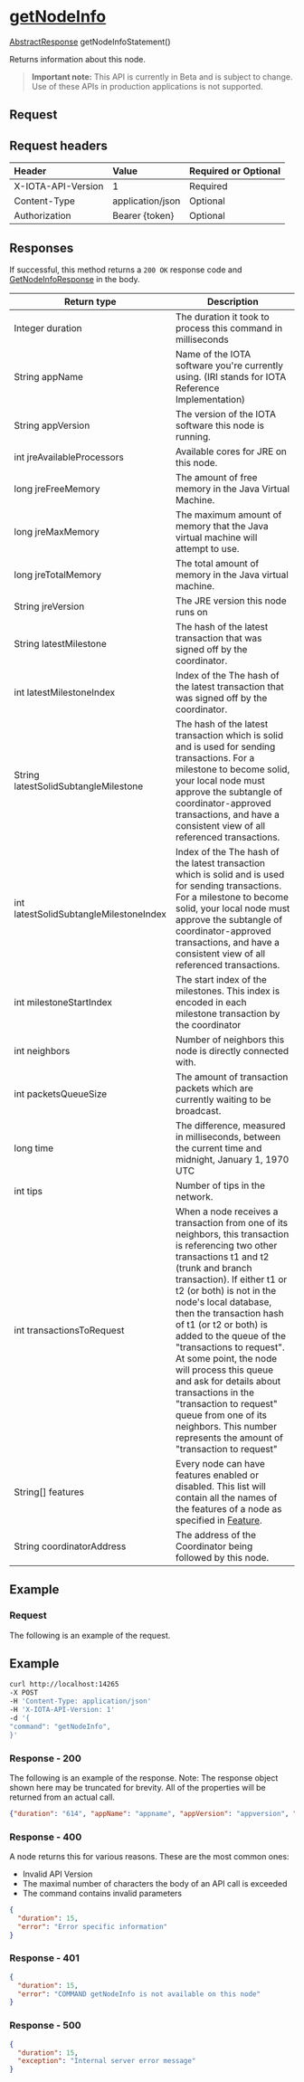
# [getNodeInfo](https://github.com/iotaledger/iri/blob/master/src/main/java/com/iota/iri/service/API.java#L965)
 [AbstractResponse](https://github.com/iotaledger/iri/blob/master/src/main/java/com/iota/iri/service/dto/AbstractResponse.java) getNodeInfoStatement()

Returns information about this node.

> **Important note:** This API is currently in Beta and is subject to change. Use of these APIs in production applications is not supported.

## Request

## Request headers

| Header       | Value | Required or Optional |
|:---------------|:--------|:--------|
| X-IOTA-API-Version | 1 | Required |
| Content-Type | application/json | Optional |
| Authorization  | Bearer {token} | Optional  |

## Responses

If successful, this method returns a `200 OK` response code and [GetNodeInfoResponse](https://github.com/iotaledger/iri/blob/master/src/main/java/com/iota/iri/service/dto/GetNodeInfoResponse.java) in the body.

| Return type | Description |
|--|--|
| Integer duration | The duration it took to process this command in milliseconds |
| String appName | Name of the IOTA software you're currently using. (IRI stands for IOTA Reference Implementation) |
| String appVersion | The version of the IOTA software this node is running. |
| int jreAvailableProcessors | Available cores for JRE on this node. |
| long jreFreeMemory | The amount of free memory in the Java Virtual Machine. |
| long jreMaxMemory | The maximum amount of memory that the Java virtual machine will attempt to use. |
| long jreTotalMemory | The total amount of memory in the Java virtual machine. |
| String jreVersion | The JRE version this node runs on |
| String latestMilestone | The hash of the latest transaction that was signed off by the coordinator. |
| int latestMilestoneIndex | Index of the The hash of the latest transaction that was signed off by the coordinator. |
| String latestSolidSubtangleMilestone | The hash of the latest transaction which is solid and is used for sending transactions.  For a milestone to become solid, your local node must approve the subtangle of coordinator-approved transactions,   and have a consistent view of all referenced transactions. |
| int latestSolidSubtangleMilestoneIndex | Index of the The hash of the latest transaction which is solid and is used for sending transactions.  For a milestone to become solid, your local node must approve the subtangle of coordinator-approved transactions,   and have a consistent view of all referenced transactions. |
| int milestoneStartIndex | The start index of the milestones.  This index is encoded in each milestone transaction by the coordinator |
| int neighbors | Number of neighbors this node is directly connected with. |
| int packetsQueueSize | The amount of transaction packets which are currently waiting to be broadcast. |
| long time | The difference, measured in milliseconds, between the current time and midnight, January 1, 1970 UTC |
| int tips | Number of tips in the network. |
| int transactionsToRequest | When a node receives a transaction from one of its neighbors,  this transaction is referencing two other transactions t1 and t2 (trunk and branch transaction).  If either t1 or t2 (or both) is not in the node's local database,  then the transaction hash of t1 (or t2 or both) is added to the queue of the "transactions to request". At some point, the node will process this queue and ask for details about transactions in the  "transaction to request" queue from one of its neighbors.  This number represents the amount of "transaction to request" |
| String[] features | Every node can have features enabled or disabled.  This list will contain all the names of the features of a node as specified in [Feature](https://github.com/iotaledger/iri/blob/master/src/main/java/com/iota/iri/service/Feature.java). |
| String coordinatorAddress | The address of the Coordinator being followed by this node. |

## Example  

### Request

The following is an example of the request.

 ## Example
 
 ```bash
 curl http://localhost:14265 
-X POST 
-H 'Content-Type: application/json' 
-H 'X-IOTA-API-Version: 1' 
-d '{ 
"command": "getNodeInfo", 
}'
 ```

### Response - 200

The following is an example of the response. Note: The response object shown here may be truncated for brevity. All of the properties will be returned from an actual call.

```json
{"duration": "614", "appName": "appname", "appVersion": "appversion", "jreAvailableProcessors": "414", "jreFreeMemory": "6G", "jreMaxMemory": "4G", "jreTotalMemory": "2G", "jreVersion": "jreversion", "latestMilestone": "AVJFNHAJILEDMRMBQNWJWRLNXIPUBKPBYKRYUNQWGAHMTNNOEMTAHPMNOIXLGCPCJMJQVOQBVKYQR9KMW", "latestMilestoneIndex": "646", "latestSolidSubtangleMilestone": "SHTKGHAYNVLTHHORACPJZLLR9EOUXGXFCRCWXQSAJQYSDHL9TTZMSTHQBSOQCPRQWE9SXOUNMCLDAGCSJ", "latestSolidSubtangleMilestoneIndex": "415", "milestoneStartIndex": "6", "neighbors": "973", "packetsQueueSize": "195", "time": "time", "tips": "515", "transactionsToRequest": "708", "features": ["features", "features"], "coordinatorAddress": "VKFMNYGGDAJDLJIRBBWPGY9HHMQJKBC9YEAUUAMEJXLCQREFYLPUTNMPLJBCHNRCUJLWAQMDXUVYKNFNQ"}
```

### Response - 400

A node returns this for various reasons. These are the most common ones:
* Invalid API Version
* The maximal number of characters the body of an API call is exceeded
* The command contains invalid parameters

```json
{
  "duration": 15,
  "error": "Error specific information"
}
```

### Response - 401

```json
{
  "duration": 15,
  "error": "COMMAND getNodeInfo is not available on this node"
}
```

### Response - 500

```json
{
  "duration": 15,
  "exception": "Internal server error message"
}
```
